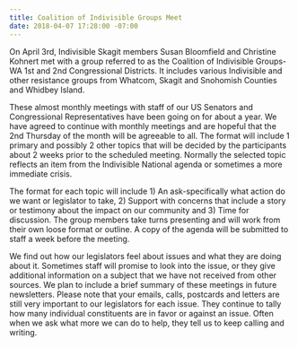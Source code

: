 ```yaml
---
title: Coalition of Indivisible Groups Meet
date: 2018-04-07 17:28:00 -07:00
---
```


On April 3rd, Indivisible Skagit members Susan Bloomfield and Christine Kohnert met with a group referred to as the Coalition of Indivisible Groups-WA 1st and 2nd Congressional Districts. It includes various Indivisible and other resistance groups from Whatcom, Skagit and Snohomish Counties and Whidbey Island.

These almost monthly meetings with staff of our US Senators and Congressional Representatives have been going on for about a year. We have agreed to continue with monthly meetings and are hopeful that the 2nd Thursday of the month will be agreeable to all. The format will include 1 primary and possibly 2 other topics that will be decided by the participants about 2 weeks prior to the scheduled meeting. Normally the selected topic reflects an item from the Indivisible National agenda or sometimes a more immediate crisis.

The format for each topic will include 1) An ask-specifically what action do we want or legislator to take, 2) Support with concerns that include a story or testimony about the impact on our community and 3) Time for discussion. The group members take turns presenting and will work from their own loose format or outline. A copy of the agenda will be submitted to staff a week before the meeting.

We find out how our legislators feel about issues and what they are doing about it. Sometimes staff will promise to look into the issue, or they give additional information on a subject that we have not received from other sources. We plan to include a brief summary of these meetings in future newsletters. Please note that your emails, calls, postcards and letters are still very important to our legislators for each issue. They continue to tally how many individual constituents are in favor or against an issue. Often when we ask what more we can do to help, they tell us to keep calling and writing.
